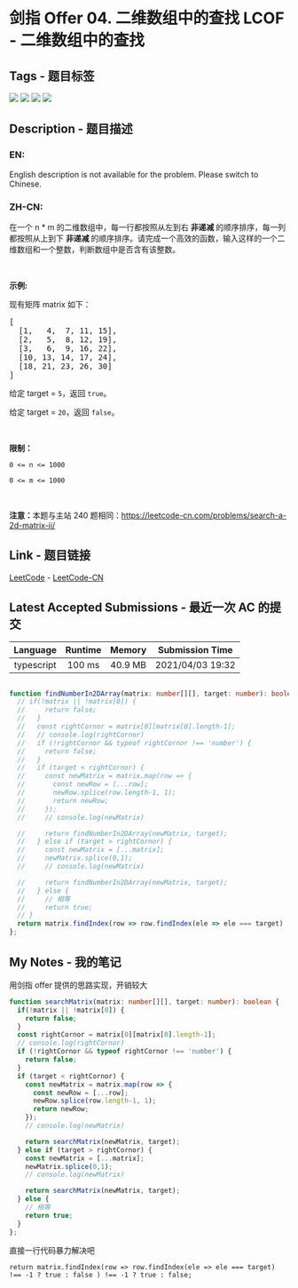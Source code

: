 
# 剑指 Offer 04. 二维数组中的查找 LCOF - 二维数组中的查找

## Tags - 题目标签

 <img src="https://img.shields.io/badge/Array-数组-blue.svg">   <img src="https://img.shields.io/badge/Binary Search-二分查找-blue.svg">   <img src="https://img.shields.io/badge/Divide and Conquer-分治-blue.svg">   <img src="https://img.shields.io/badge/Matrix-矩阵-blue.svg">  


## Description - 题目描述

### EN:
<p>English description is not available for the problem. Please switch to Chinese.</p>


### ZH-CN:
<p>在一个 n * m 的二维数组中，每一行都按照从左到右&nbsp;<strong>非递减&nbsp;</strong>的顺序排序，每一列都按照从上到下&nbsp;<strong>非递减&nbsp;</strong>的顺序排序。请完成一个高效的函数，输入这样的一个二维数组和一个整数，判断数组中是否含有该整数。</p>

<p>&nbsp;</p>

<p><strong>示例:</strong></p>

<p>现有矩阵 matrix 如下：</p>

<pre>
[
  [1,   4,  7, 11, 15],
  [2,   5,  8, 12, 19],
  [3,   6,  9, 16, 22],
  [10, 13, 14, 17, 24],
  [18, 21, 23, 26, 30]
]
</pre>

<p>给定 target&nbsp;=&nbsp;<code>5</code>，返回&nbsp;<code>true</code>。</p>

<p>给定&nbsp;target&nbsp;=&nbsp;<code>20</code>，返回&nbsp;<code>false</code>。</p>

<p>&nbsp;</p>

<p><strong>限制：</strong></p>

<p><code>0 &lt;= n &lt;= 1000</code></p>

<p><code>0 &lt;= m &lt;= 1000</code></p>

<p>&nbsp;</p>

<p><strong>注意：</strong>本题与主站 240 题相同：<a href="https://leetcode-cn.com/problems/search-a-2d-matrix-ii/">https://leetcode-cn.com/problems/search-a-2d-matrix-ii/</a></p>



## Link - 题目链接

[LeetCode](https://leetcode.com/problems/er-wei-shu-zu-zhong-de-cha-zhao-lcof/description/)  -  [LeetCode-CN](https://leetcode.cn/problems/er-wei-shu-zu-zhong-de-cha-zhao-lcof/description/)
## Latest Accepted Submissions - 最近一次 AC 的提交


| Language | Runtime | Memory | Submission Time |
|:---:|:---:|:---:|:---:|
| typescript  | 100 ms | 40.9 MB | 2021/04/03 19:32 |

```typescript

function findNumberIn2DArray(matrix: number[][], target: number): boolean {
  // if(!matrix || !matrix[0]) {
  //     return false;
  //   }
  //   const rightCornor = matrix[0][matrix[0].length-1];
  //   // console.log(rightCornor)
  //   if (!rightCornor && typeof rightCornor !== 'number') {
  //     return false;
  //   }
  //   if (target < rightCornor) {
  //     const newMatrix = matrix.map(row => {
  //       const newRow = [...row];
  //       newRow.splice(row.length-1, 1);
  //       return newRow;
  //     });
  //     // console.log(newMatrix)

  //     return findNumberIn2DArray(newMatrix, target);
  //   } else if (target > rightCornor) {
  //     const newMatrix = [...matrix];
  //     newMatrix.splice(0,1);
  //     // console.log(newMatrix)

  //     return findNumberIn2DArray(newMatrix, target);
  //   } else {
  //     // 相等
  //     return true;
  // }
  return matrix.findIndex(row => row.findIndex(ele => ele === target) !== -1 ? true : false ) !== -1 ? true : false;
};

```
## My Notes - 我的笔记


用剑指 offer 提供的思路实现，开销较大

```typescript
function searchMatrix(matrix: number[][], target: number): boolean {
  if(!matrix || !matrix[0]) {
    return false;
  }
  const rightCornor = matrix[0][matrix[0].length-1];
  // console.log(rightCornor)
  if (!rightCornor && typeof rightCornor !== 'number') {
    return false;
  }
  if (target < rightCornor) {
    const newMatrix = matrix.map(row => {
      const newRow = [...row];
      newRow.splice(row.length-1, 1);
      return newRow;
    });
    // console.log(newMatrix)

    return searchMatrix(newMatrix, target);
  } else if (target > rightCornor) {
    const newMatrix = [...matrix];
    newMatrix.splice(0,1);
    // console.log(newMatrix)

    return searchMatrix(newMatrix, target);
  } else {
    // 相等
    return true;
  }
};
```

直接一行代码暴力解决吧

```
return matrix.findIndex(row => row.findIndex(ele => ele === target) !== -1 ? true : false ) !== -1 ? true : false;
```

